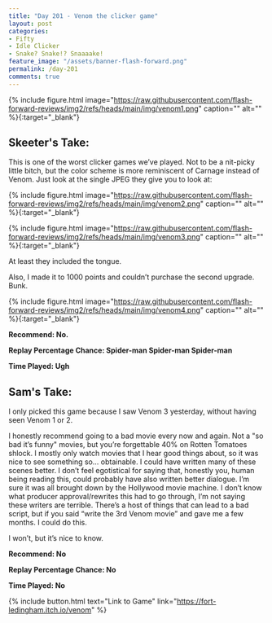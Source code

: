 ```yaml
---
title: "Day 201 - Venom the clicker game"
layout: post
categories:
- Fifty
- Idle Clicker
- Snake? Snake!? Snaaaake!
feature_image: "/assets/banner-flash-forward.png"
permalink: /day-201
comments: true
---
```


{% include figure.html image="https://raw.githubusercontent.com/flash-forward-reviews/img2/refs/heads/main/img/venom1.png" caption="" alt="" %}{:target="_blank"}
 
## Skeeter's Take:

This is one of the worst clicker games we’ve played. Not to be a nit-picky little bitch, but the color scheme is more reminiscent of Carnage instead of Venom. Just look at the single JPEG they give you to look at:

{% include figure.html image="https://raw.githubusercontent.com/flash-forward-reviews/img2/refs/heads/main/img/venom2.png" caption="" alt="" %}{:target="_blank"}

{% include figure.html image="https://raw.githubusercontent.com/flash-forward-reviews/img2/refs/heads/main/img/venom3.png" caption="" alt="" %}{:target="_blank"}

At least they included the tongue. 

Also, I made it to 1000 points and couldn’t purchase the second upgrade. Bunk. 

{% include figure.html image="https://raw.githubusercontent.com/flash-forward-reviews/img2/refs/heads/main/img/venom4.png" caption="" alt="" %}{:target="_blank"}

**Recommend: No.**

**Replay Percentage Chance: Spider-man Spider-man Spider-man**

**Time Played: Ugh** 

## Sam's Take:

I only picked this game because I saw Venom 3 yesterday, without having seen Venom 1 or 2.

I honestly recommend going to a bad movie every now and again. Not a "so bad it’s funny" movies, but you’re forgettable 40% on Rotten Tomatoes shlock. I mostly only watch movies that I hear good things about, so it was nice to see something so... obtainable. I could have written many of these scenes better. I don’t feel egotistical for saying that, honestly you, human being reading this, could probably have also written better dialogue. I’m sure it was all brought down by the Hollywood movie machine. I don’t know what producer approval/rewrites this had to go through, I’m not saying these writers are terrible. There’s a host of things that can lead to a bad script, but if you said “write the 3rd Venom movie” and gave me a few months. I could do this.

I won’t, but it’s nice to know.

**Recommend: No**

**Replay Percentage Chance: No**

**Time Played: No**

{% include button.html text="Link to Game" link="https://fort-ledingham.itch.io/venom" %}